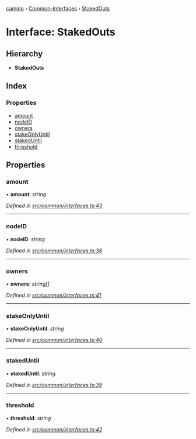 [camino](../README.md) › [Common-Interfaces](../modules/common_interfaces.md) › [StakedOuts](common_interfaces.stakedouts.md)

# Interface: StakedOuts

## Hierarchy

* **StakedOuts**

## Index

### Properties

* [amount](common_interfaces.stakedouts.md#amount)
* [nodeID](common_interfaces.stakedouts.md#nodeid)
* [owners](common_interfaces.stakedouts.md#owners)
* [stakeOnlyUntil](common_interfaces.stakedouts.md#stakeonlyuntil)
* [stakedUntil](common_interfaces.stakedouts.md#stakeduntil)
* [threshold](common_interfaces.stakedouts.md#threshold)

## Properties

###  amount

• **amount**: *string*

*Defined in [src/common/interfaces.ts:43](https://github.com/chain4travel/caminojs/blob/ca67b81/src/common/interfaces.ts#L43)*

___

###  nodeID

• **nodeID**: *string*

*Defined in [src/common/interfaces.ts:38](https://github.com/chain4travel/caminojs/blob/ca67b81/src/common/interfaces.ts#L38)*

___

###  owners

• **owners**: *string[]*

*Defined in [src/common/interfaces.ts:41](https://github.com/chain4travel/caminojs/blob/ca67b81/src/common/interfaces.ts#L41)*

___

###  stakeOnlyUntil

• **stakeOnlyUntil**: *string*

*Defined in [src/common/interfaces.ts:40](https://github.com/chain4travel/caminojs/blob/ca67b81/src/common/interfaces.ts#L40)*

___

###  stakedUntil

• **stakedUntil**: *string*

*Defined in [src/common/interfaces.ts:39](https://github.com/chain4travel/caminojs/blob/ca67b81/src/common/interfaces.ts#L39)*

___

###  threshold

• **threshold**: *string*

*Defined in [src/common/interfaces.ts:42](https://github.com/chain4travel/caminojs/blob/ca67b81/src/common/interfaces.ts#L42)*
